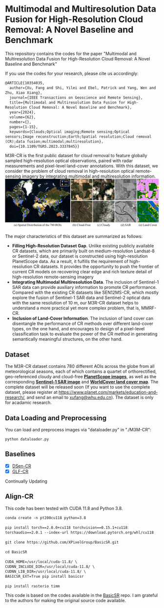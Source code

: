 # Multimodal and Multiresolution Data Fusion for High-Resolution Cloud Removal: A Novel Baseline and Benchmark
This repository contains the codes for the paper "Multimodal and Multiresolution Data Fusion for High-Resolution Cloud Removal: A Novel Baseline and Benchmark" 

If you use the codes for your research, please cite us accordingly:

```
@ARTICLE{10354035,
  author={Xu, Fang and Shi, Yilei and Ebel, Patrick and Yang, Wen and Zhu, Xiao Xiang},
  journal={IEEE Transactions on Geoscience and Remote Sensing}, 
  title={Multimodal and Multiresolution Data Fusion for High-Resolution Cloud Removal: A Novel Baseline and Benchmark}, 
  year={2024},
  volume={62},
  number={},
  pages={1-15},
  keywords={Clouds;Optical imaging;Remote sensing;Optical sensors;Image reconstruction;Earth;Spatial resolution;Cloud removal (CR);data fusion;multimodal;multiresolution},
  doi={10.1109/TGRS.2023.3337845}}
```

M3R-CR is the first public dataset for cloud removal to feature globally sampled high-resolution optical observations, paired with radar measurements and pixel-level land-cover annotations. With this dataset, we consider the problem of cloud removal in high-resolution optical remote-sensing imagery by integrating multimodal and multiresolution information.
![dataset](./figs/dataset-r1.png)

The major characteristics of this dataset are summarized as follows:

- **Filling High-Resolution Dataset Gap**. Unlike existing publicly available CR datasets, which are primarily built on medium-resolution Landsat-8 or Sentinel-2 data, our dataset is constructed using high-resolution PlanetScope data. As a result, it fulfills the requirement of high-resolution CR datasets. It provides the opportunity to push the frontier of current CR models on recovering clear edge and rich texture
detail of high-resolution remote-sensing imagery
- **Integrating Multimodal Multiresolution Data**. The inclusion of Sentinel-1 SAR data can provide auxiliary information to promote CR performance. Compared with the existing CR datasets like SEN12MS-CR, which mostly explore the fusion of Sentinel-1 SAR data and Sentinel-2 optical data with the same resolution of 10 m, our M3R-CR dataset helps to understand a more practical yet more complex problem, that is, MMRF-CR.  
- **Inclusion of Land-Cover Information**. The inclusion of land cover can disentangle the performance of CR methods over different land-cover types, on the one hand, and encourages to design of a pixel-level classification task to evaluate the power of the CR method in generating semantically meaningful structures, on the other hand.


## Dataset

The M3R-CR dataset contains 780 different AOIs across the globe from all meteorological seasons, each of which contains a quartet of orthorectified, geo-referenced cloudy and cloud-free [**PlanetScope images**](https://developers.planet.com/docs/apis/data/), as well as the corresponding [**Sentinel-1 SAR image**](https://sentinels.copernicus.eu/web/sentinel/missions/sentinel-1) and [**WorldCover land cover map**](https://worldcover2020.esa.int/). The complete dataset will be released soon (If you want to use the complete dataset, please register at https://www.planet.com/markets/education-and-research/, and send an email to xufang@whu.edu.cn). The dataset is only for acadamic research.

## Data Loading and Preprocessing

You can load and preprocess images via "dataloader.py" in "./M3M-CR":

```
python dataloader.py
```

## Baselines

- [x] [DSen-CR](https://www.sciencedirect.com/science/article/pii/S0924271620301398)
- [x] [GLF-CR](https://www.sciencedirect.com/science/article/pii/S0924271622002064)

Continually Updating

## Align-CR

This code has been tested with CUDA 11.8 and Python 3.8.

```
conda create -n pt200cu118 python=3.8

pip install torch==2.0.0+cu118 torchvision==0.15.1+cu118 torchaudio==2.0.1 --index-url https://download.pytorch.org/whl/cu118

git clone https://github.com/XPixelGroup/BasicSR.git

cd BasicSR

CUDA_HOME=/usr/local/cuda-11.8/ \
CUDNN_INCLUDE_DIR=/usr/local/cuda-11.8/ \
CUDNN_LIB_DIR=/usr/local/cuda-11.8/ \
BASICSR_EXT=True pip install basicsr

pip install rasterio timm 
```
This code is based on the codes available in the [BasicSR](https://github.com/XPixelGroup/BasicSR) repo. I am grateful to the authors for making the original source code available.
